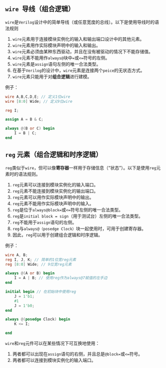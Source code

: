 ## `wire `导线（组合逻辑）

`wire`是`Verilog`设计中的简单导线（或任意宽度的总线）。以下是使用导线时的语法规则

1. `wire`元素用于连接模块实例化的输入和输出端口设计中的其他元素。
2. `wire`元素用作实际模块声明中的输入和输出。
3. `wire`元素必须由某种东西驱动，并且在没有被驱动的情况下不能存储值。
4. `wire`元素不能用作`always@`块中`=`或`<=`符号的左侧。
5. `wire`元素是`assign`语句左侧的唯一合法类型。
6. 在基于`Verilog`的设计中，`wire`元素是连接两个`peice`的无状态方式。
7. `wire`元素只能用于对**组合逻辑**进行建模。


例子：
```verilog
wire A,B,C,D,E; // 定义1位wire
wire [8:0] Wide; // 定义9位wire

reg I;

assign A = B & C;

always @(B or C) begin
	I = B | C;
end
```

## `reg` 元素（组合逻辑和时序逻辑）

`reg`类似于`wire`，但可以像**寄存器**一样用于存储信息（“状态”）。以下是使用`reg`元素时的语法规则。

1. `reg`元素可以连接到模块实例化的输入端口。
2. `reg`元素不能连接到模块实例化的输出端口。
3. `reg`元素可以用作实际模块声明中的输出。
4. `reg`元素不能用作实际模块声明中的输入。
5. `reg`是位于`always@block=`或`<=`符号左侧的唯一合法类型。
6. `reg`是`initial block = sign`（用于测试台）左侧的唯一合法类型。
7. `reg`不能用于`assign`语句的左侧。
8. `reg`与`always@（posedge Clock）`块一起使用时，可用于创建寄存器。
9. 因此，`reg`可以用于创建组合逻辑和时序逻辑。

例子：
```verilog
wire A, B;
reg I, J, K; // 简单的1位宽reg元素
reg [8:0] Wide; // 9位宽reg元素

always @(A or B) begin
	I = A | B; // 使用reg作为always@7赋值的左手边
end

initial begin // 在初始块中使用reg
	J = 1'b1;
	#1
	J = 1'b0;
end

always @(posedge Clock) begin
	K <= I;

end

```

`wire`和`reg`元件可以在某些情况下可互换地使用：

1. 两者都可以出现在`assign`语句的右侧，并且总是`@block=`或`<=`符号。
2. 两者都可以连接到模块实例化的输入端口。
